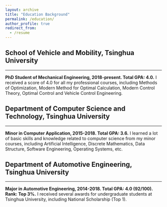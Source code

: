 ```yaml
---
layout: archive
title: "Education Background"
permalink: /education/
author_profile: true
redirect_from:
  - /resume
---
```


## School of Vehicle and Mobility, Tsinghua University
------
**PhD Student of Mechanical Engineering, 2018-present. Total GPA: 4.0.**
I received a score of 4.0 for all my professional courses, including Methods of Optimization, Modern Method for Optimal Calculation, Modern Control Theory, Optimal Control and Vehicle Control Engineering.

##  Department of Computer Science and Technology, Tsinghua University
------
**Minor in Computer Application, 2015-2018. Total GPA: 3.6.**
I learned a lot of basic skills and knowledge related to computer science from my minor courses, including Artificial Intelligence, Discrete Mathematics, Data Structure, Software Engineering, Operating Systems, etc.

## Department of Automotive Engineering, Tsinghua University
------
**Major in Automotive Engineering, 2014-2018. Total GPA: 4.0 (92/100). Rank: Top 3%.**
I received several awards for undergraduate students at Tsinghua University, including National Scholarship (Top 1).


